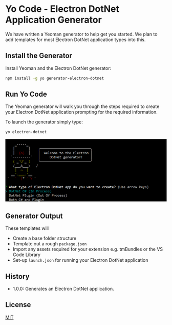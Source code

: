 # Yo Code - Electron DotNet Application Generator

We have written a Yeoman generator to help get you started. We plan to add templates for most Electron DotNet application types into this.

## Install the Generator

Install Yeoman and the Electron DotNet generator:

```bash
npm install -g yo generator-electron-dotnet
```

## Run Yo Code
The Yeoman generator will walk you through the steps required to create your Electron DotNet application prompting for the required information.

To launch the generator simply type:

```bash
yo electron-dotnet
```

![The command generator](yoelectrondotnet.png)

## Generator Output

These templates will
* Create a base folder structure
* Template out a rough `package.json`
* Import any assets required for your extension e.g. tmBundles or the VS Code Library
* Set-up `launch.json` for running your Electron DotNet application

## History

* 1.0.0: Generates an Electron DotNet application.

## License

[MIT](LICENSE)
